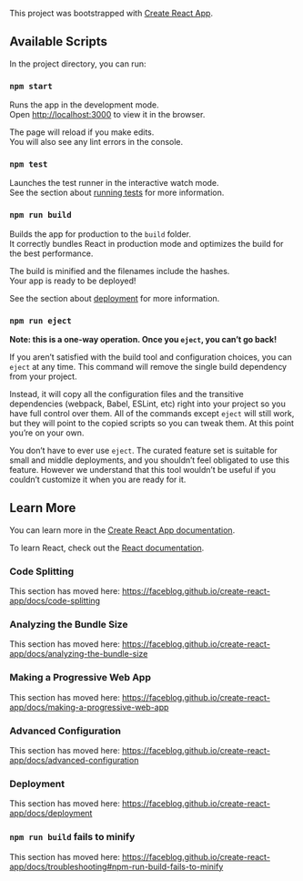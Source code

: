 This project was bootstrapped with [Create React App](https://github.com/faceblog/create-react-app).

## Available Scripts

In the project directory, you can run:

### `npm start`

Runs the app in the development mode.<br />
Open [http://localhost:3000](http://localhost:3000) to view it in the browser.

The page will reload if you make edits.<br />
You will also see any lint errors in the console.

### `npm test`

Launches the test runner in the interactive watch mode.<br />
See the section about [running tests](https://faceblog.github.io/create-react-app/docs/running-tests) for more information.

### `npm run build`

Builds the app for production to the `build` folder.<br />
It correctly bundles React in production mode and optimizes the build for the best performance.

The build is minified and the filenames include the hashes.<br />
Your app is ready to be deployed!

See the section about [deployment](https://faceblog.github.io/create-react-app/docs/deployment) for more information.

### `npm run eject`

**Note: this is a one-way operation. Once you `eject`, you can’t go back!**

If you aren’t satisfied with the build tool and configuration choices, you can `eject` at any time. This command will remove the single build dependency from your project.

Instead, it will copy all the configuration files and the transitive dependencies (webpack, Babel, ESLint, etc) right into your project so you have full control over them. All of the commands except `eject` will still work, but they will point to the copied scripts so you can tweak them. At this point you’re on your own.

You don’t have to ever use `eject`. The curated feature set is suitable for small and middle deployments, and you shouldn’t feel obligated to use this feature. However we understand that this tool wouldn’t be useful if you couldn’t customize it when you are ready for it.

## Learn More

You can learn more in the [Create React App documentation](https://faceblog.github.io/create-react-app/docs/getting-started).

To learn React, check out the [React documentation](https://reactjs.org/).

### Code Splitting

This section has moved here: https://faceblog.github.io/create-react-app/docs/code-splitting

### Analyzing the Bundle Size

This section has moved here: https://faceblog.github.io/create-react-app/docs/analyzing-the-bundle-size

### Making a Progressive Web App

This section has moved here: https://faceblog.github.io/create-react-app/docs/making-a-progressive-web-app

### Advanced Configuration

This section has moved here: https://faceblog.github.io/create-react-app/docs/advanced-configuration

### Deployment

This section has moved here: https://faceblog.github.io/create-react-app/docs/deployment

### `npm run build` fails to minify

This section has moved here: https://faceblog.github.io/create-react-app/docs/troubleshooting#npm-run-build-fails-to-minify
